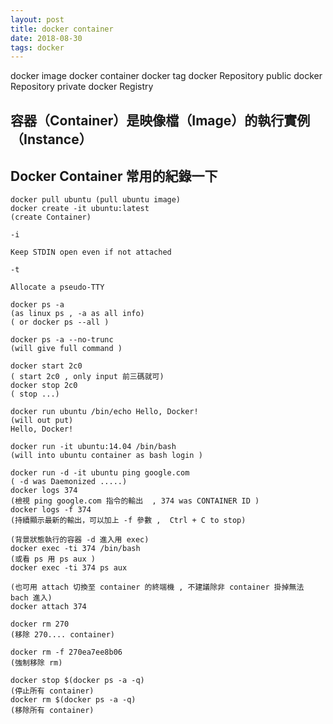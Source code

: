 ```yaml
---
layout: post
title: docker container
date: 2018-08-30
tags: docker
---
```


docker image
docker container
docker tag
docker Repository public
docker Repository private
docker Registry

## 容器（Container）是映像檔（Image）的執行實例（Instance）

## Docker Container 常用的紀錄一下

```
docker pull ubuntu (pull ubuntu image)
docker create -it ubuntu:latest
(create Container)
```

```
-i

Keep STDIN open even if not attached

-t

Allocate a pseudo-TTY
```

```
docker ps -a
(as linux ps , -a as all info)
( or docker ps --all )

docker ps -a --no-trunc 
(will give full command )
```

```
docker start 2c0
( start 2c0 , only input 前三碼就可)
docker stop 2c0
( stop ...)

```

```
docker run ubuntu /bin/echo Hello, Docker!
(will out put)
Hello, Docker!
```

```
docker run -it ubuntu:14.04 /bin/bash
(will into ubuntu container as bash login )
```

```
docker run -d -it ubuntu ping google.com
( -d was Daemonized .....)
docker logs 374
(檢視 ping google.com 指令的輸出  , 374 was CONTAINER ID )
docker logs -f 374
(持續顯示最新的輸出，可以加上 -f 參數 ,  Ctrl + C to stop)
```

```
(背景狀態執行的容器 -d 進入用 exec)
docker exec -ti 374 /bin/bash
(或看 ps 用 ps aux )
docker exec -ti 374 ps aux

(也可用 attach 切換至 container 的終端機 , 不建議除非 container 掛掉無法 bach 進入)
docker attach 374
```

```
docker rm 270
(移除 270.... container)

docker rm -f 270ea7ee8b06
(強制移除 rm)
```

```
docker stop $(docker ps -a -q)
(停止所有 container)
docker rm $(docker ps -a -q)
(移除所有 container)
```
